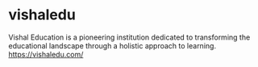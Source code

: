 # vishaledu
Vishal Education is a pioneering institution dedicated to transforming the educational landscape through a holistic approach to learning. https://vishaledu.com/
